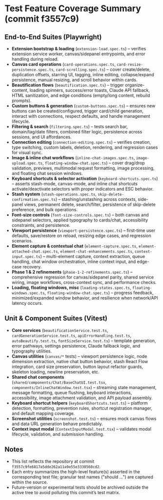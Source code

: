 # Test Feature Coverage Summary (commit f3557c9)

## End-to-End Suites (Playwright)

- **Extension bootstrap & loading** (`extension-load.spec.ts`) – verifies extension service worker, canvas/sidepanel entrypoints, and error handling during reload.
- **Canvas card operations** (`card-operations.spec.ts`, `card-resize-persistence.spec.ts`, `card-scrolling.spec.ts`) – cover create/delete, duplication offsets, starring UI, tagging, inline editing, collapse/expand persistence, manual resizing, and scroll behavior within cards.
- **Beautification flows** (`beautification.spec.ts`) – trigger organize-content, loading spinners, success/error toasts, Claude API fallback, HTML sanitization, and edge conditions (empty/long content, rebuild prompts).
- **Custom buttons & generation** (`custom-buttons.spec.ts`) – ensures new buttons can be created/configured, trigger card/child generation, interact with connections, respect defaults, and handle management lifecycle.
- **Filtering & search** (`filtering.spec.ts`) – tests search bar, domain/tag/date filters, combined filter logic, persistence across sessions, and UI affordances.
- **Connection editing** (`connection-editing.spec.ts`) – verifies creation, type switching, custom labels, deletion, rendering, and regression cases for visual sync.
- **Image & inline chat workflows** (`inline-chat-images.spec.ts`, `image-upload.spec.ts`, `floating-window-chat.spec.ts`) – cover drag/drop validation, previews, multimodal request formatting, image processing, and floating chat session windows.
- **Keyboard shortcuts & selector activation** (`keyboard-shortcuts.spec.ts`) – asserts stash-mode, canvas-mode, and inline chat shortcuts activate/deactivate selectors with proper indicators and ESC behavior.
- **Stash system** (`stash-operations.spec.ts`, `skip-delete-confirmation.spec.ts`) – stashing/unstashing across contexts, side-panel views, permanent delete, search/filter, persistence of skip-delete preference, and bulk operations.
- **Font-size controls** (`font-size-controls.spec.ts`) – both canvas and sidepanel selectors, applied typography to cards/chat, accessibility constraints, and persistence.
- **Viewport persistence** (`viewport-persistence.spec.ts`) – first-time user defaults, save/restore on reload, resizing edge cases, and regression scenarios.
- **Element capture & contextual chat** (`element-capture.spec.ts`, `element-attached-chat.spec.ts`, `element-chat-enhancements.spec.ts`, `context-input.spec.ts`) – multi-element capture, context extraction, queue handling, chat window orchestration, inline context input, and edge-case recovery.
- **Phase 1 & 2 refinements** (`phase-1-2-refinements.spec.ts`) – comprehensive regression for canvas/sidepanel parity, shared service wiring, image workflows, cross-context sync, and performance checks.
- **Loading, floating windows, misc** (`loading-states.spec.ts`, `floating-windows.spec.ts`, `floating-window-chat.spec.ts`) – progress feedback, minimized/expanded window behavior, and resilience when network/API latency occurs.

## Unit & Component Suites (Vitest)

- **Core services** (`beautificationService.test.ts`, `cardGenerationService.test.ts`, `apiErrorHandling.test.ts`, `autoBeautify.test.ts`, `fontSizeService.test.ts`) – template generation, error pathways, settings persistence, Claude fallback logic, and typography utilities.
- **Canvas utilities** (`canvas/*` tests) – viewport persistence logic, node dimension extraction, native chat button behavior, stash React Flow integration, card size preservation, button layout refactor guards, skeleton loading, newline preservation, etc.
- **Shared chat components** (`shared/components/Chat/BaseChatUI.test.tsx`, `components/InlineChatWindow.test.tsx`) – streaming state management, message formatting, queue flushing, keyboard interactions, accessibility, image attachment validation, and API payload assembly.
- **Keyboard shortcut helpers** (`keyboardShortcuts.test.ts`) – platform detection, formatting, prevention rules, shortcut registration manager, and default mapping coverage.
- **Screenshot utilities** (`screenshot.test.ts`) – ensures mock canvas flows and data URL generation behave predictably.
- **Context input modal** (`ContextInputModal.test.tsx`) – validates modal lifecycle, validation, and submission handling.

## Notes

- This list reflects the repository at commit `f3557c9fe6817a5dde262a11a9e55e3338560cd2`.
- Each entry summarizes the high-level feature(s) asserted in the corresponding test file; granular test names ("should …") are captured within the source.
- Future-version or experimental tests should be archived outside the active tree to avoid polluting this commit’s test matrix.
